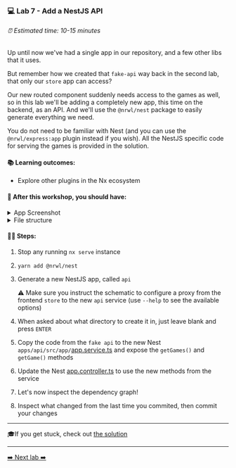 ### 💻 Lab 7 - Add a NestJS API

###### ⏰ Estimated time: 10-15 minutes

Up until now we've had a single app in our repository, and a few other libs that it uses.

But remember how we created that `fake-api` way back in the second lab, that only our `store` app can access?

Our new routed component suddenly needs access to the games as well, so in this lab we'll be adding a completely new app, this time on the backend, as an API. And we'll use the `@nrwl/nest` package to easily generate everything we need.

You do not need to be familiar with Nest (and you can use the `@nrwl/express:app` plugin instead if you wish). All the NestJS specific code for serving the games is provided in the solution.

#### 📚 Learning outcomes:

- Explore other plugins in the Nx ecosystem

#### 📲 After this workshop, you should have:

<details>
  <summary>App Screenshot</summary>
  No change in how the app looks!
</details>

<details>
  <summary>File structure</summary>
  <img src="../assets/lab7_directory-structure.png" height="700" alt="lab7 file structure">
</details>

#### 🏋️‍♀️ Steps:

1. Stop any running `nx serve` instance
2. `yarn add @nrwl/nest`
3. Generate a new NestJS app, called `api`

   ⚠️ Make sure you instruct the schematic to configure a proxy from the frontend `store` to the new `api` service (use `--help` to see the available options)

4. When asked about what directory to create it in, just leave blank and press `ENTER`
5. Copy the code from the `fake api` to the new Nest `apps/api/src/app/`[app.service.ts](`https://github.com/rarmatei/nx-workshop/tree/master/examples/lab6/libs/frontend/feature-game-detail/src/lib/game-detail/game-detail.component.ts`) and expose the `getGames()` and `getGame()` methods

6. Update the Nest [app.controller.ts](`https://github.com/rarmatei/nx-workshop/tree/master/examples/lab7/apps/api/src/app/app.controller.ts`) to use the new methods from the service

7. Let's now inspect the dependency graph!
8. Inspect what changed from the last time you commited, then commit your changes

---

🎓If you get stuck, check out [the solution](SOLUTION.md)

---

[➡️ Next lab ➡️](../lab8/LAB.md)
